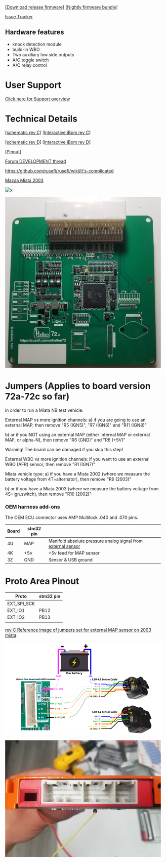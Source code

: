 [[Download release firmware]](https://github.com/rusefi/rusefi/releases/latest/download/rusefi_bundle_hellen72.zip)
[[Nightly firmware bundle]](https://rusefi.com/build_server/rusefi_bundle_hellen72.zip)


[Issue Tracker](https://github.com/rusefi/hellen-NB2-issues)

## Hardware features

* knock detection module
* build-in WBO
* Two auxiliary low side outputs
* A/C toggle switch
* A/C relay control


# User Support

[Click here for Support overview](Support)



# Technical Details

[[schematic rev C]](Hardware/Hellen/hellen72-c-schematic.pdf)
[[Interactive iBom rev C]](https://rusefi.com/docs/ibom/hellen72-c-ibom.html)

[[schematic rev D]](Hardware/Hellen/hellen72-d-schematic.pdf)
[[Interactive iBom rev D]](https://rusefi.com/docs/ibom/hellen72-d-ibom.html)


[[Pinout]](https://rusefi.com/docs/pinouts/hellen/helen72/)

[Forum DEVELOPMENT thread](https://rusefi.com/forum/viewtopic.php?f=4&t=1947)






https://github.com/rusefi/rusefi/wiki/It's-complicated


[Mazda Miata 2003](Mazda-Miata-2003)

![x](Hardware/Hellen/hellen72-c-as-received.jpg)

![x](Hardware/Hellen/hellen72a.jpg)

# Jumpers (Applies to board version 72a-72c so far)
 in order to run a Miata NB test vehicle:

External MAP vs more ignition channels:
a) if you are going to use an external MAP, then remove "R5 (IGN5)", "R7 (IGN6)" and "R11 (IGN8)"

b) or if you NOT using an external MAP (either internal MAP or external MAF, or alpha-N), then remove "R6 (GND)" and "R8 (+5V)"

Warning! The board can be damaged if you skip this step!

External WBO vs more ignition channels:
if you want to use an external WBO (AFR) sensor, then remove "R1 (IGN7)"

Miata vehicle type:
a) if you have a Miata 2002 (where we measure the battery voltage from 4T=alternator), then remove "R9 (2003)"

b) or if you have a Miata 2003 (where we measure the battery voltage from 4S=ign.switch), then remove "R10 (2002)"

### OEM harness add-ons  
The OEM ECU connector uses AMP Multilock .040 and .070 pins. 

| Board   | stm32 pin  |   |
|-----|---|---|
| 4U  | MAP| Manifold absolute pressure analog signal from [external sensor](GM-map-sensor) | 
| 4K  | +5v | +5v feed for MAP sensor |
| 3Z | GND | Sensor & USB ground | 


# Proto Area Pinout

|Proto   | stm32 pin  | 
|-----|---|
| EXT_SPI_SCK    |   |
| EXT_IO1    | PB12  |
| EXT_IO2    |  PB13 |
|     |   |



[rev C Reference image of jumpers set for external MAP sensor on 2003 miata](https://rusefi.com/forum/download/file.php?id=7570)

![x](Hardware/Hellen/hellen72-wbo.jpg)

![x](Hardware/Hellen/hellen72-c-connector-cover.jpg)